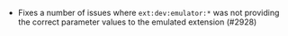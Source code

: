- Fixes a number of issues where `ext:dev:emulator:*` was not providing the correct parameter values to the emulated extension (#2928)
